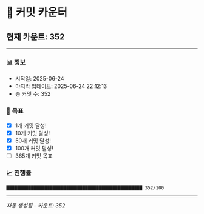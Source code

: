 # 🔢 커밋 카운터

## 현재 카운트: 352

---

### 📊 정보
- 시작일: 2025-06-24
- 마지막 업데이트: 2025-06-24 22:12:13
- 총 커밋 수: 352

### 🎯 목표
- [x] 1개 커밋 달성!
- [x] 10개 커밋 달성!
- [x] 50개 커밋 달성!
- [x] 100개 커밋 달성!
- [ ] 365개 커밋 목표

### 📈 진행률
```
██████████████████████████████████████████████████ 352/100
```

---
*자동 생성됨 - 카운트: 352*
